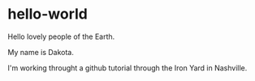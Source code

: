 # hello-world

Hello lovely people of the Earth. 

My name is Dakota. 

I'm working throught a github tutorial through the Iron Yard in Nashville. 


